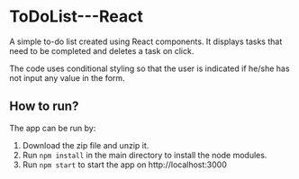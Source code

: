 # ToDoList---React
A simple to-do list created using React components.
It displays tasks that need to be completed and deletes a task on click.

The code uses conditional styling so that the user is indicated if he/she has not input any value in the form.

## How to run?

The app can be run by:
1. Download the zip file and unzip it.
2. Run `npm install` in the main directory to install the node modules.
3. Run `npm start` to start the app on http://localhost:3000

